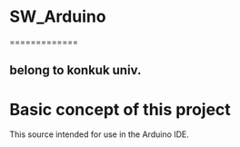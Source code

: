 # SW_Arduino
=============

belong to konkuk univ.
--------------------------
# Basic concept of this project

This source intended for use in the Arduino IDE.


